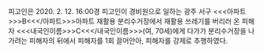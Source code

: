 피고인은 2020. 2. 12. 16:00경 피고인이 경비원으로 일하는 광주 서구 <<<아파트>>>B<<</아파트>>>아파트 재활용 분리수거장에서 재활용 쓰레기를 버리러 온 피해자 <<<내국인이름>>>C<<</내국인이름>>>(여, 70세)에게 다가가 분리수거장을 나가려는 피해자의 뒤에서 피해자를 1회 끌어안아, 피해자를 강제로 추행하였다.
